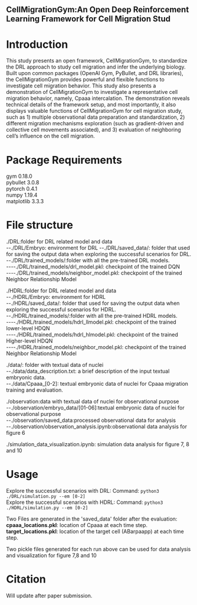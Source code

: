 ## CellMigrationGym:An Open Deep Reinforcement Learning Framework for Cell Migration Stud

# Introduction <br />
This study presents an open framework, CellMigrationGym, to standardize  the DRL approach to study cell migration and infer the underlying biology. Built upon common packages (OpenAI Gym, PyBullet, and DRL libraries), the CellMigrationGym provides powerful and flexible functions to investigate cell migration behavior. This study also presents a demonstration of CellMigrationGym to investigate a representative cell migration behavior, namely, Cpaaa intercalation. The demonstration reveals technical details of the framework setup, and most importantly, it also displays valuable functions of CellMigrationGym for cell migration study, such as 1) multiple observational data preparation and standardization, 2) different migration mechanisms exploration (such as gradient-driven and collective cell movements associated), and 3) evaluation of neighboring cell’s influence on the cell migration.

# Package Requirements <br />
gym                       0.18.0 <br />
pybullet                  3.0.8<br />
pytorch                   0.4.1 <br />
numpy                     1.19.4<br />
matplotlib                3.3.3<br />

# File structure<br />
./DRL:folder for DRL related model and data<br />
--./DRL/Embryo: environment for DRL
--./DRL/saved_data/: folder that used for saving the output data when exploring the successful scenarios for DRL.<br />
--./DRL/trained_models/:folder with all the pre-trained DRL models.<br />
----./DRL/trained_models/drl_model.pkl: checkpoint of the trained DQN<br />
----./DRL/trained_models/neighbor_model.pkl: checkpoint of the trained Neighbor Relationship Model<br />

./HDRL:folder for DRL related model and data<br />
--./HDRL/Embryo: environment for HDRL<br />
--./HDRL/saved_data/: folder that used for saving the output data when exploring the successful scenarios for HDRL.<br />
--./HDRL/trained_models/:folder with all the pre-trained HDRL models.<br />
----./HDRL/trained_models/hdrl_llmodel.pkl: checkpoint of the trained lower-level HDQN<br />
----./HDRL/trained_models/hdrl_hlmodel.pkl: checkpoint of the trained Higher-level HDQN<br />
----./HDRL/trained_models/neighbor_model.pkl: checkpoint of the trained Neighbor Relationship Model<br />

./data/: folder with textual data of nuclei<br />
--./data/data_description.txt: a brief description of the input textual embryonic data.<br />
--./data/Cpaaa_[0-2]: textual embryonic data of nuclei for Cpaaa migration training and evaluation.<br />

./observation:data with textual data of nuclei for observational purpose<br />
--./observation/embryo_data/[01-06]:textual embryonic data of nuclei for observational purpose<br />
--./observation/saved_data:processed observational data for analysis<br />
--./observation/observation_analysis.ipynb:observational data analysis for figure 6<br />

./simulation_data_visualization.ipynb: simulation data analysis for figure 7, 8 and 10<br />

# Usage <br />
Explore the successful scenarios with DRL: Command: ```python3 ./DRL/simulation.py --em [0-2]```<br />
Explore the successful scenarios with HDRL: Command: ```python3 ./HDRL/simulation.py --em [0-2]```<br />

Two Files are generated in the 'saved_data' folder after the evaluation:<br />
**cpaaa_locations.pkl**: location of Cpaaa at each time step.<br />
**target_locations.pkl**: location of the target cell (ABarpaapp) at each time step.<br />

Two pickle files generated for each run above can be used for data analysis and visualization for figure 7,8 and 10

# Citation <br />
Will update after paper submission.
